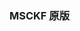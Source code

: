 <!--
 * @Author: Liu Weilong
 * @Date: 2021-02-08 17:30:36
 * @LastEditors: Liu Weilong
 * @LastEditTime: 2021-02-08 17:30:46
 * @Description: 
-->
### MSCKF 原版